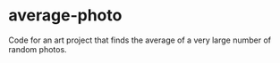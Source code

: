 average-photo
=============

Code for an art project that finds the average of a very large number of random photos.
